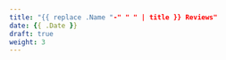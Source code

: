 ```yaml
---
title: "{{ replace .Name "-" " " | title }} Reviews"
date: {{ .Date }}
draft: true
weight: 3
---
```

